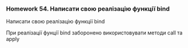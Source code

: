 ### Homework 54. Написати свою реалізацію функції bind

Написати свою реалізацію функції bind

При реалізації фунції bind заборонено використовувати методи call та apply
